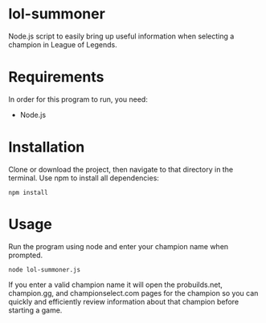 # lol-summoner
Node.js script to easily bring up useful information when selecting a champion in League of Legends.

# Requirements
In order for this program to run, you need:
* Node.js

# Installation
Clone or download the project, then navigate to that directory in the terminal. Use npm to install all dependencies:
```
npm install
```

# Usage
Run the program using node and enter your champion name when prompted.
```
node lol-summoner.js
```
If you enter a valid champion name it will open the probuilds.net, champion.gg, and championselect.com pages for the champion so you can quickly and efficiently review information about that champion before starting a game.

